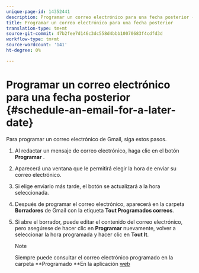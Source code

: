 ```yaml
---
unique-page-id: 14352441
description: Programar un correo electrónico para una fecha posterior - Documentos de marketing - Documentación del producto
title: Programar un correo electrónico para una fecha posterior
translation-type: tm+mt
source-git-commit: 47b2fee7d146c3dc558d4bbb10070683f4cdfd3d
workflow-type: tm+mt
source-wordcount: '141'
ht-degree: 0%

---
```



# Programar un correo electrónico para una fecha posterior {#schedule-an-email-for-a-later-date}

Para programar un correo electrónico de Gmail, siga estos pasos.

1. Al redactar un mensaje de correo electrónico, haga clic en el botón **Programar** .
1. Aparecerá una ventana que le permitirá elegir la hora de enviar su correo electrónico.
1. Si elige enviarlo más tarde, el botón se actualizará a la hora seleccionada.
1. Después de programar el correo electrónico, aparecerá en la carpeta **Borradores** de Gmail con la etiqueta **Tout Programados correos**.
1. Si abre el borrador, puede editar el contenido del correo electrónico, pero asegúrese de hacer clic en **Programar** nuevamente, volver a seleccionar la hora programada y hacer clic en **Tout It**.

   >[!NOTE]
   >
   >Siempre puede consultar el correo electrónico programado en la carpeta **Programado **En la aplicación [web](http://toutapp.com/login)

